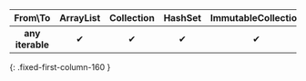 |     From\To      | ArrayList | Collection | HashSet | ImmutableCollection | ImmutableList | ImmutableSet | Iterable | LinkedHashSet | List | MutableCollection | MutableIterable | MutableList | MutableSet | PersistentCollection | PersistentList | PersistentSet | Set |
|:----------------:|:---------:|:----------:|:-------:|:-------------------:|:-------------:|:------------:|:--------:|:-------------:|:----:|:-----------------:|:---------------:|:-----------:|:----------:|:--------------------:|:--------------:|:-------------:|:---:|
| **any iterable** |     ✔     |     ✔      |    ✔    |          ✔          |       ✔       |      ✔       |    ✔     |       ✔       |  ✔   |         ✔         |        ✔        |      ✔      |     ✔      |          ✔           |       ✔        |       ✔       |  ✔  |
{: .fixed-first-column-160 }